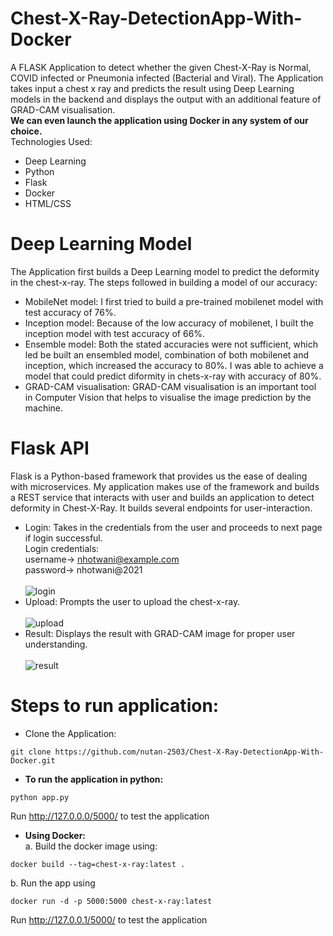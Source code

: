 # Chest-X-Ray-DetectionApp-With-Docker
A FLASK Application to detect whether the given Chest-X-Ray is Normal, COVID infected or Pneumonia infected (Bacterial and Viral). The Application takes input a chest x ray and predicts the result using Deep Learning models in the backend and displays the output with an additional feature of GRAD-CAM visualisation. <br/>
**We can even launch the application using Docker in any system of our choice.**<br/>
Technologies Used:
- Deep Learning
- Python
- Flask
- Docker
- HTML/CSS

# Deep Learning Model
The Application first builds a Deep Learning model to predict the deformity in the chest-x-ray. The steps followed in building a model of our accuracy: 
- MobileNet model: I first tried to build a pre-trained mobilenet model with test accuracy of 76%.
- Inception model: Because of the low accuracy of mobilenet, I built the inception model with test accuracy of 66%.
- Ensemble model: Both the stated accuracies were not sufficient, which led be built an ensembled model, combination of both mobilenet and inception, which increased the accuracy to 80%. I was able to achieve a model that could predict diformity in chets-x-ray with accuracy of 80%.
- GRAD-CAM visualisation: GRAD-CAM visualisation is an important tool in Computer Vision that helps to visualise the image prediction by the machine.

# Flask API
Flask is a Python-based framework that provides us the ease of dealing with microservices. My application makes use of the framework and builds a REST service that interacts with user and builds an application to detect deformity in Chest-X-Ray. It builds several endpoints for user-interaction.
- Login: Takes in the credentials from the user and proceeds to next page if login successful.<br/>
Login credentials: <br/>username-> nhotwani@example.com<br/>password-> nhotwani@2021<br/><br/>![login](https://user-images.githubusercontent.com/60135434/108323199-61163d00-71ec-11eb-9d90-d3e35288d4e2.png)
- Upload: Prompts the user to upload the chest-x-ray. <br/><br/>![upload](https://user-images.githubusercontent.com/60135434/108323556-d5e97700-71ec-11eb-9717-83c22f5b4e8d.png)
- Result: Displays the result with GRAD-CAM image for proper user understanding.<br/><br/>![result](https://user-images.githubusercontent.com/60135434/108323755-0c26f680-71ed-11eb-8854-8e0aff5e4c7d.png)

# Steps to run application:
- Clone the Application:<br/> 
````
git clone https://github.com/nutan-2503/Chest-X-Ray-DetectionApp-With-Docker.git
````
- **To run the application in python:**<br/>
````
python app.py
````
Run http://127.0.0.0/5000/ to test the application

- **Using Docker:**<br/> a. Build the docker image using:
 ````
 docker build --tag=chest-x-ray:latest .
 ````
 b. Run the app using 
 ````
 docker run -d -p 5000:5000 chest-x-ray:latest
 ````
 Run http://127.0.0.1/5000/ to test the application
